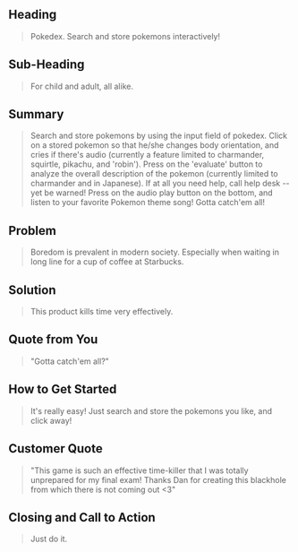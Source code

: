 ## Heading ##
  > Pokedex. Search and store pokemons interactively!

## Sub-Heading ##
  > For child and adult, all alike.

## Summary ##
  > Search and store pokemons by using the input field of pokedex. Click on a stored pokemon so that he/she changes body orientation, and cries if there's audio (currently a feature limited to charmander, squirtle, pikachu, and 'robin'). Press on the 'evaluate' button to analyze the overall description of the pokemon (currently limited to charmander and in Japanese). If at all you need help, call help desk -- yet be warned! Press on the audio play button on the bottom, and listen to your favorite Pokemon theme song! Gotta catch'em all!

## Problem ##
  > Boredom is prevalent in modern society. Especially when waiting in long line for a cup of coffee at Starbucks.

## Solution ##
  > This product kills time very effectively.

## Quote from You ##
  > "Gotta catch'em all?"

## How to Get Started ##
  > It's really easy! Just search and store the pokemons you like, and click away!

## Customer Quote ##
  > "This game is such an effective time-killer that I was totally unprepared for my final exam! Thanks Dan for creating this blackhole from which there is not coming out <3"

## Closing and Call to Action ##
  > Just do it.